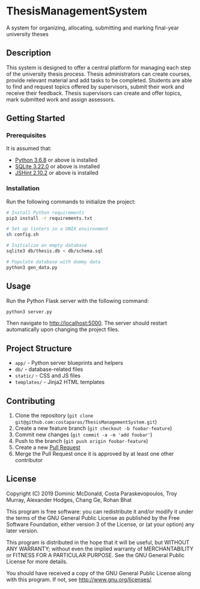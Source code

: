 # ThesisManagementSystem
A system for organizing, allocating, submitting and marking final-year university theses

## Description
This system is designed to offer a central platform for managing each step of the university thesis process. Thesis administrators can create courses, provide relevant material and add tasks to be completed. Students are able to find and request topics offered by supervisors, submit their work and receive their feedback. Thesis supervisors can create and offer topics, mark submitted work and assign assessors.

## Getting Started

### Prerequisites
It is assumed that:
* [Python 3.6.8](https://www.python.org/downloads/) or above is installed
* [SQLite 3.22.0](https://www.sqlite.org/download.html) or above is installed
* [JSHint 2.10.2](https://jshint.com/install/) or above is installed

### Installation

Run the following commands to initialize the project:

```sh
# Install Python requirements
pip3 install -r requirements.txt

# Set up linters in a UNIX environment
sh config.sh

# Initialize an empty database
sqlite3 db/thesis.db < db/schema.sql

# Populate database with dummy data
python3 gen_data.py
```

## Usage

Run the Python Flask server with the following command:
```sh
python3 server.py
```
Then navigate to <http://localhost:5000>.
The server should restart automatically upon changing the project files.

## Project Structure
* `app/` - Python server blueprints and helpers
* `db/` - database-related files
* `static/` - CSS and JS files
* `templates/` - Jinja2 HTML templates

## Contributing
1. Clone the repository (`git clone git@github.com:costaparas/ThesisManagementSystem.git`)
2. Create a new feature branch (`git checkout -b foobar-feature`)
3. Commit new changes (`git commit -a -m 'add foobar'`)
4. Push to the branch (`git push origin foobar-feature`)
5. Create a new [Pull Request](https://github.com/costaparas/ThesisManagementSystem/pulls)
6. Merge the Pull Request once it is approved by at least one other contributor

## License
Copyright (C) 2019 Dominic McDonald, Costa Paraskevopoulos, Troy Murray, Alexander Hodges, Chang Ge, Rohan Bhat

This program is free software: you can redistribute it and/or modify it under the terms of the GNU General Public License as published by the Free Software Foundation, either version 3 of the License, or (at your option) any later version.

This program is distributed in the hope that it will be useful, but WITHOUT ANY WARRANTY; without even the implied warranty of MERCHANTABILITY or FITNESS FOR A PARTICULAR PURPOSE. See the GNU General Public License for more details.

You should have received a copy of the GNU General Public License along with this program. If not, see <http://www.gnu.org/licenses/>.
